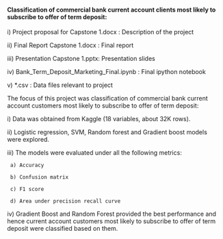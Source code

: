 
#### Classification of commercial bank current account clients most likely to subscribe to offer of term deposit:

i) Project proposal for Capstone 1.docx : Description of the project

ii) Final Report Capstone 1.docx : Final report 

iii) Presentation Capstone 1.pptx: Presentation slides 

iv) Bank_Term_Deposit_Marketing_Final.ipynb : Final ipython notebook 

v) *.csv : Data files relevant to project



The focus of this project was classification of commercial bank current account customers most likely to subscribe to offer of term deposit:

i) Data was obtained from Kaggle (18 variables, about 32K rows). 

ii) Logistic regression, SVM, Random forest and Gradient boost models were explored. 

iii) The models were evaluated under all the following metrics:

     a) Accuracy
     
     b) Confusion matrix
     
     c) F1 score
     
     d) Area under precision recall curve
     
iv) Gradient Boost and Random Forest provided the best performance and hence current account customers most likely to subscribe to offer of term deposit
    were classified based on them. 


